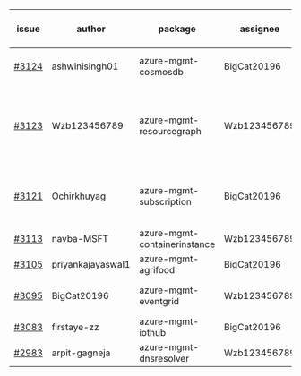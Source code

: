 | issue | author | package | assignee | bot advice | created date of issue | target release date | date from target |
| ------ | ------ | ------ | ------ | ------ | ------ | ------ | :-----: |
| [#3124](https://github.com/Azure/sdk-release-request/issues/3124) | ashwinisingh01 | azure-mgmt-cosmosdb | BigCat20196 | close to release date.  | 08-29 | 09-02 | 2 |
| [#3123](https://github.com/Azure/sdk-release-request/issues/3123) | Wzb123456789 | azure-mgmt-resourcegraph | Wzb123456789 | new version is 0.0.0, please check base branch! | 08-29 | 09-12 |  |
| [#3121](https://github.com/Azure/sdk-release-request/issues/3121) | Ochirkhuyag | azure-mgmt-subscription | BigCat20196 | new comment. close to release date.  | 08-24 | 08-29 | -1 |
| [#3113](https://github.com/Azure/sdk-release-request/issues/3113) | navba-MSFT | azure-mgmt-containerinstance | Wzb123456789 | new comment. | 08-24 | 09-07 |  |
| [#3105](https://github.com/Azure/sdk-release-request/issues/3105) | priyankajayaswal1 | azure-mgmt-agrifood | BigCat20196 |  | 08-22 | 09-05 |  |
| [#3095](https://github.com/Azure/sdk-release-request/issues/3095) | BigCat20196 | azure-mgmt-eventgrid | Wzb123456789 | close to release date.  | 08-17 | 08-31 | 0 |
| [#3083](https://github.com/Azure/sdk-release-request/issues/3083) | firstaye-zz | azure-mgmt-iothub | BigCat20196 |  | 08-11 | 08-22 |  |
| [#2983](https://github.com/Azure/sdk-release-request/issues/2983) | arpit-gagneja | azure-mgmt-dnsresolver | Wzb123456789 |  | 07-05 | 09-30 |  |
